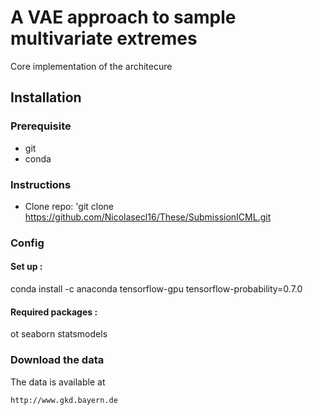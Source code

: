 # A VAE approach to sample multivariate extremes
Core implementation of the architecure

## Installation
### Prerequisite
- git
- conda

### Instructions
- Clone repo: 'git clone https://github.com/Nicolasecl16/These/SubmissionICML.git

### Config 
#### Set up :
conda install -c anaconda tensorflow-gpu tensorflow-probability=0.7.0

#### Required packages :
ot
seaborn
statsmodels

### Download the data
The data is available at
```
http://www.gkd.bayern.de
